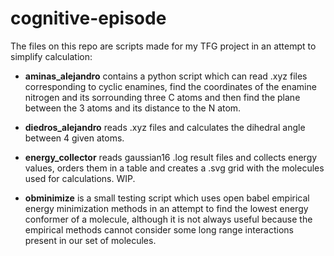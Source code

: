 # cognitive-episode

The files on this repo are scripts made for my TFG project in an attempt to simplify calculation:

- **aminas_alejandro** contains a python script which can read .xyz files corresponding to cyclic enamines, find the coordinates of the enamine nitrogen and its sorrounding three C atoms and then find the plane between the 3 atoms and its distance to the N atom.

- **diedros_alejandro** reads .xyz files and calculates the dihedral angle between 4 given atoms.

- **energy_collector** reads gaussian16 .log result files and collects energy values, orders them in a table and creates a .svg grid with the molecules used for calculations. WIP.

- **obminimize** is a small testing script which uses open babel empirical energy minimization methods in an attempt to find the lowest energy conformer of a molecule, although it is not always useful because the empirical methods cannot consider some long range interactions present in our set of molecules.
